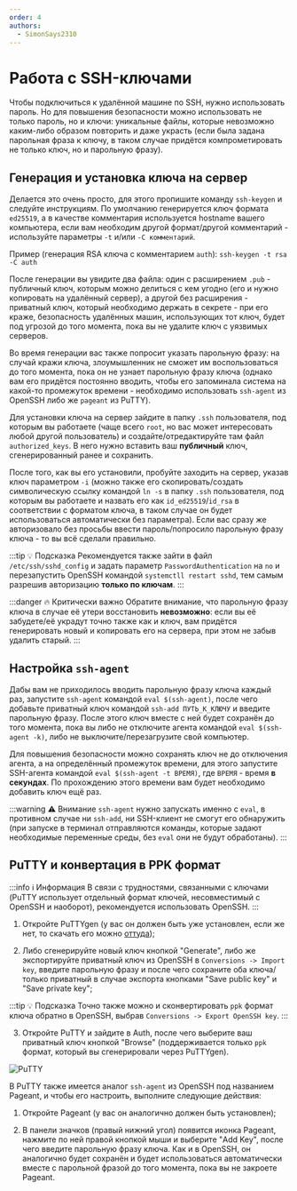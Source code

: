 ```yaml
---
order: 4
authors:
  - SimonSays2310
---
```


# Работа с SSH-ключами

Чтобы подключиться к удалённой машине по SSH, нужно использовать пароль. Но для повышения безопасности можно использовать не только пароль, но и ключи: уникальные файлы, которые невозможно каким-либо образом повторить и даже украсть (если была задана парольная фраза к ключу, в таком случае придётся компрометировать не только ключ, но и парольную фразу).

## Генерация и установка ключа на сервер

Делается это очень просто, для этого пропишите команду `ssh-keygen` и следуйте инструкциям. По умолчанию генерируется ключ формата `ed25519`, а в качестве комментария используется hostname вашего компьютера, если вам необходим другой формат/другой комментарий - используйте параметры `-t` и/или `-C комментарий`.

Пример (генерация RSA ключа с комментарием `auth`): `ssh-keygen -t rsa -C auth`

После генерации вы увидите два файла: один с расширением `.pub` - публичный ключ, которым можно делиться с кем угодно (его и нужно копировать на удалённый сервер), а другой без расширения - приватный ключ, который необходимо держать в секрете - при его краже, безопасность удалённых машин, использующих тот ключ, будет под угрозой до того момента, пока вы не удалите ключ с уязвимых серверов.

Во время генерации вас также попросит указать парольную фразу: на случай кражи ключа, злоумышленник не сможет им воспользоваться до того момента, пока он не узнает парольную фразу ключа (однако вам его придётся постоянно вводить, чтобы его запоминала система на какой-то промежуток времени - необходимо использовать `ssh-agent` из OpenSSH либо же `pageant` из PuTTY).

Для установки ключа на сервер зайдите в папку `.ssh` пользователя, под которым вы работаете (чаще всего `root`, но вас может интересовать любой другой пользователь) и создайте/отредактируйте там файл `authorized_keys`. В него нужно вставить ваш **публичный** ключ, сгенерированный ранее и сохранить.

После того, как вы его установили, пробуйте заходить на сервер, указав ключ параметром `-i` (можно также его скопировать/создать символическую ссылку командой `ln -s` в папку `.ssh` пользователя, под которым вы работаете и назвать его как `id_ed25519`/`id_rsa` в соответствии с форматом ключа, в таком случае он будет использоваться автоматически без параметра). Если вас сразу же авторизовало без просьбы ввести пароль/попросило парольную фразу ключа - то вы всё сделали правильно.

:::tip :bulb: Подсказка
Рекомендуется также зайти в файл `/etc/ssh/sshd_config` и задать параметр `PasswordAuthentication` на `no` и перезапустить OpenSSH командой `systemctll restart sshd`, тем самым разрешив авторизацию **только по ключам**.
:::

:::danger :fire: Критически важно
Обратите внимание, что парольную фразу ключа в случае её утери восстановить **невозможно**: если вы её забудете/её украдут точно также как и ключ, вам придётся генерировать новый и копировать его на сервера, при этом не забыв удалить старый.
:::

## Настройка `ssh-agent`

Дабы вам не приходилось вводить парольную фразу ключа каждый раз, запустите `ssh-agent` командой `eval $(ssh-agent)`, после чего добавьте приватный ключ командой `ssh-add ПУТЬ_К_КЛЮЧУ` и введите парольную фразу. После этого ключ вместе с ней будет сохранён до того момента, пока вы либо не отключите агента командой `eval $(ssh-agent -k)`, либо не выключите/перезагрузите свой компьютер.

Для повышения безопасности можно сохранять ключ не до отключения агента, а на определённый промежуток времени, для этого запустите SSH-агента командой `eval $(ssh-agent -t ВРЕМЯ)`, где `ВРЕМЯ` - время **в секундах**. По прохождению этого времени вам будет необходимо добавить ключ ещё раз.

:::warning :warning: Внимание
`ssh-agent` нужно запускать именно с `eval`, в противном случае ни `ssh-add`, ни SSH-клиент не смогут его обнаружить (при запуске в терминал отправляются команды, которые задают необходимые переменные среды, без `eval` они не будут обработаны).
:::

## PuTTY и конвертация в PPK формат

:::info :information_source: Информация
В связи с трудностями, связанными с ключами (PuTTY использует отдельный формат ключей, несовместимый с OpenSSH и наоборот), рекомендуется использовать OpenSSH.
:::

1. Откройте PuTTYgen (у вас он должен быть уже установлен, если же нет, то скачать его можно [оттуда](https://www.chiark.greenend.org.uk/~sgtatham/putty/latest.html));

2. Либо сгенерируйте новый ключ кнопкой "Generate", либо же экспортируйте приватный ключ из OpenSSH в `Conversions -> Import key`, введите парольную фразу и после чего сохраните оба ключа/только приватный в случае экспорта кнопками "Save public key" и "Save private key";

:::tip :bulb: Подсказка
Точно также можно и сконвертировать `ppk` формат ключа обратно в OpenSSH, выбрав `Conversions -> Export OpenSSH key`.
:::

3. Откройте PuTTY и зайдите в Auth, после чего выберите ваш приватный ключ кнопкой "Browse" (поддерживается только `ppk` формат, который вы сгенерировали через PuTTYgen).

![PuTTY](/vds/sshkeys/1.png)

В PuTTY также имеется аналог `ssh-agent` из OpenSSH под названием Pageant, и чтобы его настроить, выполните следующие действия:

1. Откройте Pageant (у вас он аналогично должен быть установлен);

2. В панели значков (правый нижний угол) появится иконка Pageant, нажмите по ней правой кнопкой мыши и выберите "Add Key", после чего введите парольную фразу ключа. Как и в OpenSSH, он аналогично будет сохранён и будет использоваться автоматически вместе с парольной фразой до того момента, пока вы не закроете Pageant.
